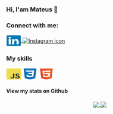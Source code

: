 ### Hi, I'am Mateus 👋



### Connect with me: 

<a href="https://www.linkedin.com/in/mateus-luciano-850ba61a4" target="_blank">
  <img src="https://raw.githubusercontent.com/devicons/devicon/master/icons/linkedin/linkedin-plain.svg" alt="Linkedin icon" align="center" width="40" height="30" style="max-width:100%"> 
<a/>
<a href="https://www.instagram.com/teeusdm" target="_blank">
  <img src="https://cdn.jsdelivr.net/npm/simple-icons@3.0.1/icons/instagram.svg" alt="Instagram icon" align="center" width="40" height="30" style="max-width:100%"> 
<a/>
  
### My skills 
  
<img src="https://raw.githubusercontent.com/devicons/devicon/master/icons/javascript/javascript-original.svg" alt="JavaScript icon" width="40" height="30" style="max-width:100%"> 
<img src="https://raw.githubusercontent.com/devicons/devicon/master/icons/css3/css3-plain.svg" alt="JavaScript icon" width="40" height="30" style="max-width:100%"> 
<img src="https://raw.githubusercontent.com/devicons/devicon/master/icons/html5/html5-original.svg" alt="JavaScript icon" width="40" height="30" style="max-width:100%"> 
  
<!-- ![Mateus GitHub stats](https://github-readme-stats.vercel.app/api?username=teeusdm&a&show_icons=true&theme=chartreuse-dark)
[![Top Langs](https://github-readme-stats.vercel.app/api/top-langs/?username=teeusdm&layout=compact&theme=chartreuse-dark)](https://github.com/teeusdm/github-readme-stats) -->




#### View my stats on Github
<p align="center">
  <a href="https://github.com/teeusdm/github-readme-stats">
    <img
      align="center"
      height="165"
      src="https://github-readme-stats.vercel.app/api?username=teeusdm&count_private=true&show_icons=true&custom_title=Mateus's%20Github%20Stats&hide=issues&theme=chartreuse-dark"
    />
  </a>
  
  <a href="https://github.com/teeusdm/github-readme-stats">
    <img
      align="center"
      height="165"
      src="https://github-readme-stats.vercel.app/api/top-langs/?username=teeusdm&&layout=compact&theme=chartreuse-dark"
    />
  </a>
</p>